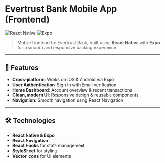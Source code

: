 # Evertrust Bank Mobile App (Frontend)

![React Native](https://img.shields.io/badge/React_Native-0.71-blue)
![Expo](https://img.shields.io/badge/Expo-48-green)

> Mobile frontend for Evertrust Bank, built using **React Native** with **Expo** for a smooth and responsive banking experience.

---

## 📱 Features

- **Cross-platform**: Works on iOS & Android via Expo  
- **User Authentication**: Sign In with Email verification 
- **Home Dashboard**: Account overview & recent transactions  
- **Clean, modern UI**: Responsive design & reusable components  
- **Navigation**: Smooth navigation using React Navigation  

---

## 🛠 Technologies

- **React Native & Expo**  
- **React Navigation**  
- **React Hooks** for state management  
- **StyleSheet** for styling  
- **Vector Icons** for UI elements  



